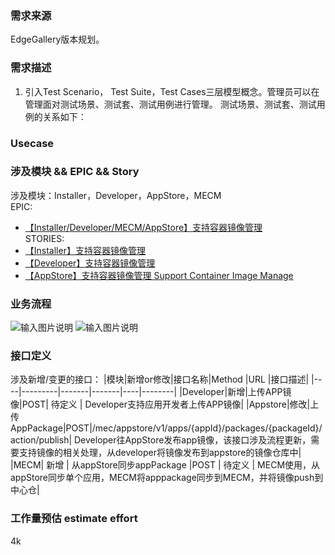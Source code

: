 ### 需求来源
EdgeGallery版本规划。
### 需求描述
1. 引入Test Scenario， Test Suite，Test Cases三层模型概念。管理员可以在管理面对测试场景、测试套、测试用例进行管理。
测试场景、测试套、测试用例的关系如下：
      

### Usecase

### 涉及模块 && EPIC && Story
涉及模块：Installer，Developer，AppStore，MECM  
EPIC: 
- [【Installer/Developer/MECM/AppStore】支持容器镜像管理](https://gitee.com/OSDT/dashboard?issue_id=I2E40L)  
STORIES:
- [【Installer】支持容器镜像管理](https://gitee.com/OSDT/dashboard/issues?id=I2E3RE)  
- [【Developer】支持容器镜像管理](https://gitee.com/OSDT/dashboard/issues?id=I2E3SL)  
- [【AppStore】支持容器镜像管理 Support Container Image Manage](https://gitee.com/OSDT/dashboard/issues?id=I2E3T8)
### 业务流程
![输入图片说明](https://images.gitee.com/uploads/images/2021/0126/113548_2505f469_7624954.png "imagemgr1.PNG")
![输入图片说明](https://images.gitee.com/uploads/images/2021/0126/113601_d8666eaf_7624954.png "imagemgr2.PNG")
### 接口定义
涉及新增/变更的接口：
|模块|新增or修改|接口名称|Method |URL |接口描述|
|----|---------|-------|-------|----|--------|
|Developer|新增|上传APP镜像|POST| 待定义 | Developer支持应用开发者上传APP镜像|
|Appstore|修改|上传AppPackage|POST|/mec/appstore/v1/apps/{appId}/packages/{packageId}/action/publish| Developer往AppStore发布app镜像，该接口涉及流程更新，需要支持镜像的相关处理，从developer将镜像发布到appstore的镜像仓库中|
|MECM| 新增 | 从appStore同步appPackage |POST | 待定义 | MECM使用，从appStore同步单个应用，MECM将apppackage同步到MECM，并将镜像push到中心仓|


### 工作量预估 estimate effort
4k